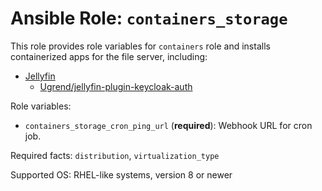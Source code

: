 # Ansible Role: `containers_storage`

This role provides role variables for `containers` role and installs containerized apps for the file server, including:

- [Jellyfin](https://jellyfin.org/)
  - [Ugrend/jellyfin-plugin-keycloak-auth](https://github.com/Ugrend/jellyfin-plugin-keycloak-auth)

Role variables:

- `containers_storage_cron_ping_url` (**required**): Webhook URL for cron job.

Required facts: `distribution`, `virtualization_type`

Supported OS: RHEL-like systems, version 8 or newer
